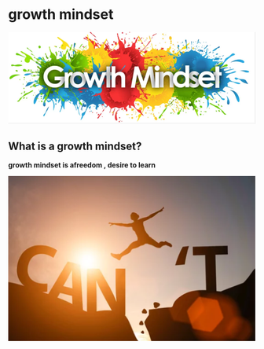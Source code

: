 # growth mindset

![mindset1](tgrfeft3g.PNG)

## What is a growth mindset?

**growth mindset is afreedom , desire to learn**

 ![ma](gfdfgfdsf.PNG)

 
